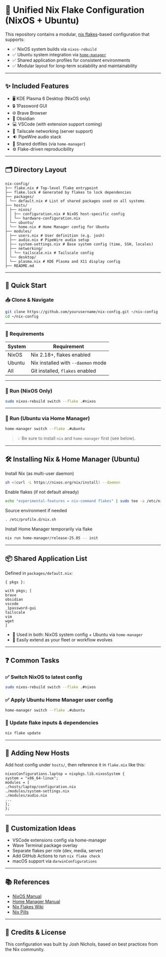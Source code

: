 # 🧪 Unified Nix Flake Configuration (NixOS + Ubuntu)

This repository contains a modular, [nix flakes](https://nixos.wiki/wiki/Flakes)-based configuration that supports:

- ✅ NixOS system builds via `nixos-rebuild`
- ✅ Ubuntu system integration via [`home-manager`](https://nix-community.github.io/home-manager/)
- ✅ Shared application profiles for consistent environments
- ✅ Modular layout for long-term scalability and maintainability

---

## ✨ Included Features

- 🖥️ KDE Plasma 6 Desktop (NixOS only)
- 🔒 1Password GUI
- 🌐 Brave Browser
- 📝 Obsidian
- 💻 VSCode (with extension support coming)
- 📡 Tailscale networking (server support)
- 🔉 PipeWire audio stack
- 💾 Shared dotfiles (via `home-manager`)
- ⚙️ Flake-driven reproducibility

---

## 🗂️ Directory Layout

```plaintext
nix-config/
├── flake.nix # Top-level flake entrypoint
├── flake.lock # Generated by flakes to lock dependencies
├── packages/
│ └── default.nix # List of shared packages used on all systems
├── hosts/
│ ├── nixos/
│ │ ├── configuration.nix # NixOS host-specific config
│ │ └── hardware-configuration.nix
│ └── ubuntu/
│ └── home.nix # Home Manager config for Ubuntu
├── modules/
│ ├── users.nix # User definition (e.g. josh)
│ ├── audio.nix # PipeWire audio setup
│ ├── system-settings.nix # Base system config (time, SSH, locales)
│ ├── networking/
│ │ └── tailscale.nix # Tailscale config
│ └── desktop/
│ └── plasma.nix # KDE Plasma and X11 display config
├── README.md
```

---

## 🚀 Quick Start

### 📥 Clone & Navigate

```bash
git clone https://github.com/yourusername/nix-config.git ~/nix-config
cd ~/nix-config

```

---

### 🚧 Requirements

| System   | Requirement                         |
|----------|-------------------------------------|
| NixOS    | Nix 2.18+, flakes enabled           |
| Ubuntu   | Nix installed with `--daemon` mode  |
| All      | Git installed, `flakes` enabled     |

---

### 🧪 Run (NixOS Only)

```bash
sudo nixos-rebuild switch --flake .#nixos

```

---

### 🧪 Run (Ubuntu via Home Manager)

```bash
home-manager switch --flake .#ubuntu

```

> 💡 Be sure to install `nix` and `home-manager` first (see below).

---

## 🛠 Installing Nix & Home Manager (Ubuntu)

Install Nix (as multi-user daemon)

```bash
sh <(curl -L https://nixos.org/nix/install) --daemon
```

Enable flakes (if not default already)

```bash
echo "experimental-features = nix-command flakes" | sudo tee -a /etc/nix/nix.conf
```

Source environment if needed

```bash
. /etc/profile.d/nix.sh
```

Install Home Manager temporarily via flake

```bash
nix run home-manager/release-25.05 -- init
```

---

## 📦 Shared Application List

Defined in `packages/default.nix`:

```plaintext
{ pkgs }:

with pkgs; [
brave
obsidian
vscode
_1password-gui
tailscale
vim
wget
]
```

- 👥 Used in both: NixOS system config + Ubuntu via `home-manager`
- 🧰 Easily extend as your fleet or workflow evolves

---

## ❓ Common Tasks

### ✅ Switch NixOS to latest config

```bash
sudo nixos-rebuild switch --flake .#nixos

```

### ✅ Apply Ubuntu Home Manager user config

```bash
home-manager switch --flake .#ubuntu

```

### 🔄 Update flake inputs & dependencies

```bash
nix flake update
```

---

## 🧱 Adding New Hosts

Add host config under `hosts/`, then reference it in `flake.nix` like this:

```plaintext
nixosConfigurations.laptop = nixpkgs.lib.nixosSystem {
system = "x86_64-linux";
modules = [
./hosts/laptop/configuration.nix
./modules/system-settings.nix
./modules/audio.nix
...
];
};
```

---

## 🧩 Customization Ideas

- VSCode extensions config via home-manager
- Wave Terminal package overlay
- Separate flakes per role (dev, media, server)
- Add GitHub Actions to run `nix flake check`
- macOS support via `darwinConfigurations`

---

## 📚 References

- [NixOS Manual](https://nixos.org/manual/nixos/stable/)
- [Home Manager Manual](https://nix-community.github.io/home-manager/)
- [Nix Flakes Wiki](https://nixos.wiki/wiki/Flakes)
- [Nix Pills](https://nixos.org/guides/nix-pills/)

---

## 🧤 Credits & License

This configuration was built by Josh Nichols, based on best practices from the Nix community.
